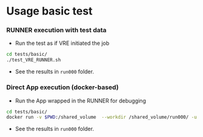 # Usage basic test


### RUNNER execution with test data
- Run the test as if VRE initiated the job 
```bash
cd tests/basic/
./test_VRE_RUNNER.sh
```
- See the results in `run000` folder.


### Direct App execution (docker-based)
- Run the App wrapped in the RUNNER for debugging
```bash
cd tests/basic/
docker run -v $PWD:/shared_volume  --workdir /shared_volume/run000/ -u root lcodo/dataquier Rscript $PWD/../../AssessDataQuality/dataquieR.R /shared_volume/study_data.xlsx XLSX /shared_volume/meta_data.xlsx XLSX LABEL checks=/shared_volume/checks.xlsx checks_file_type=XLSX code_labels=/shared_volume/code_labels.xlsx code_labels_file_type=XLSX
```
- See the results in `run000` folder.
